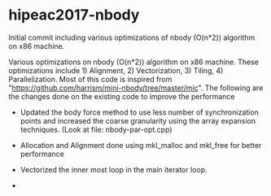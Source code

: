 # hipeac2017-nbody
Initial commit including various optimizations of nbody (O(n*2)) algorithm on x86 machine.

Various optimizations on nbody (O(n*2)) algorithm on x86 machine. These
optimizations include 1) Alignment, 2) Vectorization, 3) Tiling, 4)
Parallelization. Most of this code is inspired from
"https://github.com/harrism/mini-nbody/tree/master/mic". 
The following are the changes done on the existing code to improve the performance

- Updated the body force method to use less number of synchronization points and increased the coarse granularity using the array expansion techniques. (Look at file: nbody-par-opt.cpp)

- Allocation and Alignment done using mkl_malloc and mkl_free for better performance

- Vectorized the inner most loop in the main iterator loop.

- 
